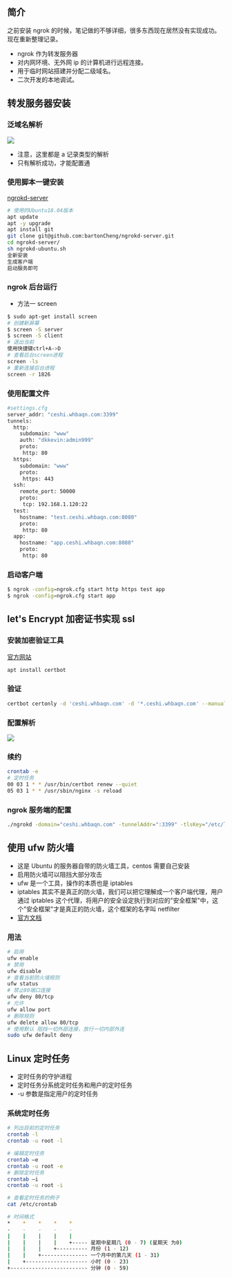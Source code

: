 ## 简介

之前安装 ngrok 的时候，笔记做的不够详细，很多东西现在居然没有实现成功。现在重新整理记录。

- ngrok 作为转发服务器
- 对内网环境、无外网 ip 的计算机进行远程连接。
- 用于临时网站搭建并分配二级域名。
- 二次开发的本地调试。

## 转发服务器安装

### 泛域名解析

![](https://img2020.cnblogs.com/blog/2007691/202009/2007691-20200908204258535-814943799.png)

- 注意，这里都是 a 记录类型的解析
- 只有解析成功，才能配置通

### 使用脚本一键安装

[ngrokd-server](https://github.com/bartonCheng/ngrokd-server)

```bash
# 使用的Ubuntu18.04版本
apt update
apt -y upgrade
apt install git
git clone git@github.com:bartonCheng/ngrokd-server.git
cd ngrokd-server/
sh ngrokd-ubuntu.sh
全新安装
生成客户端
启动服务即可
```

### ngrok 后台运行

- 方法一 screen

```bash
$ sudo apt-get install screen
# 创建新屏幕
$ screen -S server
$ screen -S client
# 退出当前
使用快捷键ctrl+A->D
# 查看后台screen进程
screen -ls
# 重新连接后台进程
screen -r 1826
```

### 使用配置文件

```bash
#settings.cfg
server_addr: "ceshi.whbaqn.com:3399"
tunnels:
  http:
    subdomain: "www"
    auth: "dkkevin:admin999"
    proto:
     http: 80
  https:
    subdomain: "www"
    proto:
     https: 443
  ssh:
    remote_port: 50000
    proto:
     tcp: 192.168.1.120:22
  test:
    hostname: "test.ceshi.whbaqn.com:8080"
    proto:
     http: 80
  app:
    hostname: "app.ceshi.whbaqn.com:8080"
    proto:
     http: 80
```

### 启动客户端

```bash
$ ngrok -config=ngrok.cfg start http https test app
$ ngrok -config=ngrok.cfg start app
```

## let's Encrypt 加密证书实现 ssl

### 安装加密验证工具

[官方网站](https://letsencrypt.org/zh-cn/getting-started/)

```bash
apt install certbot

```

### 验证

```bash
certbot certonly -d 'ceshi.whbaqn.com' -d '*.ceshi.whbaqn.com' --manual --preferred-challenges dns-01 --server https://acme-v02.api.letsencrypt.org/directory
```

### 配置解析

![](https://img2020.cnblogs.com/blog/2007691/202009/2007691-20200908205918019-623921634.png)

### 续约

```bash
crontab -e
# 定时任务
00 03 1 * * /usr/bin/certbot renew --quiet
05 03 1 * * /usr/sbin/nginx -s reload
```

### ngrok 服务端的配置

```bash
./ngrokd -domain="ceshi.whbaqn.com" -tunnelAddr=":3399" -tlsKey="/etc/letsencrypt/live/ceshi.whbaqn.com/privkey.pem" -tlsCrt="/etc/letsencrypt/live/ceshi.whbaqn.com/fullchain.pem"
```

## 使用 ufw 防火墙

- 这是 Ubuntu 的服务器自带的防火墙工具，centos 需要自己安装
- 启用防火墙可以阻挡大部分攻击
- ufw 是一个工具，操作的本质也是 iptables
- iptables 其实不是真正的防火墙，我们可以把它理解成一个客户端代理，用户通过 iptables 这个代理，将用户的安全设定执行到对应的"安全框架"中，这个"安全框架"才是真正的防火墙，这个框架的名字叫 netfilter
- [官方文档](https://help.ubuntu.com/community/UFW)

### 用法

```bash
# 启用
ufw enable
# 禁用
ufw disable
# 查看当前防火墙规则
ufw status
# 禁止80端口连接
ufw deny 80/tcp
# 允许
ufw allow port
# 删除规则
ufw delete allow 80/tcp
# 使用默认 阻挡一切外部连接，放行一切内部外连
sudo ufw default deny
```

## Linux 定时任务

- 定时任务的守护进程
- 定时任务分系统定时任务和用户的定时任务
- -u 参数是指定用户的定时任务

### 系统定时任务

```bash
# 列出目前的定时任务
crontab -l
crontab -u root -l

# 编辑定时任务
crontab –e
crontab -u root -e
# 删除定时任务
crontab –i
crontab -u root -i

# 查看定时任务的例子
cat /etc/crontab

# 时间格式
*    *    *    *    *
-    -    -    -    -
|    |    |    |    |
|    |    |    |    +----- 星期中星期几 (0 - 7) (星期天 为0)
|    |    |    +---------- 月份 (1 - 12)
|    |    +--------------- 一个月中的第几天 (1 - 31)
|    +-------------------- 小时 (0 - 23)
+------------------------- 分钟 (0 - 59)
```
